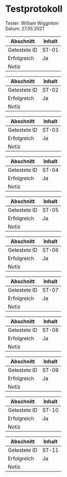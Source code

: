 # Testprotokoll

Tester: William Wigginton<br>
Datum: 27.05.2021

|Abschnitt            | Inhalt
|---------------------|--------
|Getestete ID         | ST-01
|Erfolgreich          | Ja
|Notiz                |

|Abschnitt            | Inhalt
|---------------------|--------
|Getestete ID         | ST-02
|Erfolgreich          | Ja
|Notiz                |

|Abschnitt            | Inhalt
|---------------------|--------
|Getestete ID         | ST-03
|Erfolgreich          | Ja
|Notiz                |

|Abschnitt            | Inhalt
|---------------------|--------
|Getestete ID         | ST-04
|Erfolgreich          | Ja
|Notiz                |

|Abschnitt            | Inhalt
|---------------------|--------
|Getestete ID         | ST-05
|Erfolgreich          | Ja
|Notiz                |

|Abschnitt            | Inhalt
|---------------------|--------
|Getestete ID         | ST-06
|Erfolgreich          | Ja
|Notiz                |

|Abschnitt            | Inhalt
|---------------------|--------
|Getestete ID         | ST-07
|Erfolgreich          | Ja
|Notiz                |

|Abschnitt            | Inhalt
|---------------------|--------
|Getestete ID         | ST-08
|Erfolgreich          | Ja
|Notiz                |

|Abschnitt            | Inhalt
|---------------------|--------
|Getestete ID         | ST-09
|Erfolgreich          | Ja
|Notiz                |

|Abschnitt            | Inhalt
|---------------------|--------
|Getestete ID         | ST-10
|Erfolgreich          | Ja
|Notiz                |

|Abschnitt            | Inhalt
|---------------------|--------
|Getestete ID         | ST-11
|Erfolgreich          | Ja
|Notiz                |  
